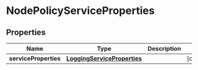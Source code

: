 # NodePolicyServiceProperties

## Properties
Name | Type | Description | Notes
------------ | ------------- | ------------- | -------------
**serviceProperties** | [**LoggingServiceProperties**](LoggingServiceProperties.md) |  |  [optional]
